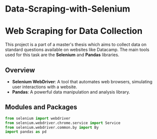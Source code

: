 # Data-Scraping-with-Selenium

# Web Scraping for Data Collection

This project is a part of a master's thesis which aims to collect data on standard questions available on websites like Datacamp. The main tools used for this task are the **Selenium** and **Pandas** libraries.

## Overview

- **Selenium WebDriver**: A tool that automates web browsers, simulating user interactions with a website.
- **Pandas**: A powerful data manipulation and analysis library.

## Modules and Packages

```python
from selenium import webdriver
from selenium.webdriver.chrome.service import Service
from selenium.webdriver.common.by import By
import pandas as pd
